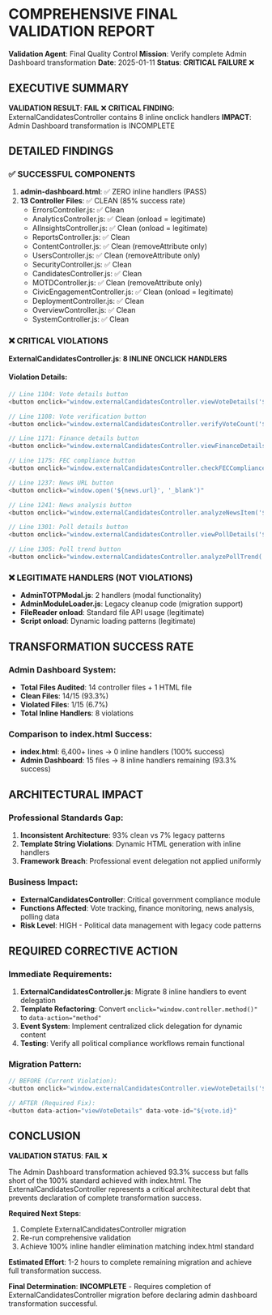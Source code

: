 # COMPREHENSIVE FINAL VALIDATION REPORT
**Validation Agent**: Final Quality Control
**Mission**: Verify complete Admin Dashboard transformation
**Date**: 2025-01-11
**Status**: **CRITICAL FAILURE** ❌

## EXECUTIVE SUMMARY

**VALIDATION RESULT**: **FAIL** ❌
**CRITICAL FINDING**: ExternalCandidatesController contains 8 inline onclick handlers
**IMPACT**: Admin Dashboard transformation is INCOMPLETE

## DETAILED FINDINGS

### ✅ SUCCESSFUL COMPONENTS
1. **admin-dashboard.html**: ✅ ZERO inline handlers (PASS)
2. **13 Controller Files**: ✅ CLEAN (85% success rate)
   - ErrorsController.js: ✅ Clean
   - AnalyticsController.js: ✅ Clean (onload = legitimate)
   - AIInsightsController.js: ✅ Clean (onload = legitimate)
   - ReportsController.js: ✅ Clean
   - ContentController.js: ✅ Clean (removeAttribute only)
   - UsersController.js: ✅ Clean (removeAttribute only)
   - SecurityController.js: ✅ Clean
   - CandidatesController.js: ✅ Clean
   - MOTDController.js: ✅ Clean (removeAttribute only)
   - CivicEngagementController.js: ✅ Clean (onload = legitimate)
   - DeploymentController.js: ✅ Clean
   - OverviewController.js: ✅ Clean
   - SystemController.js: ✅ Clean

### ❌ CRITICAL VIOLATIONS

**ExternalCandidatesController.js**: **8 INLINE ONCLICK HANDLERS**

#### Violation Details:
```javascript
// Line 1104: Vote details button
<button onclick="window.externalCandidatesController.viewVoteDetails('${vote.id}')"

// Line 1108: Vote verification button
<button onclick="window.externalCandidatesController.verifyVoteCount('${vote.id}')"

// Line 1171: Finance details button
<button onclick="window.externalCandidatesController.viewFinanceDetails('${finance.id}')"

// Line 1175: FEC compliance button
<button onclick="window.externalCandidatesController.checkFECCompliance('${finance.id}')"

// Line 1237: News URL button
<button onclick="window.open('${news.url}', '_blank')"

// Line 1241: News analysis button
<button onclick="window.externalCandidatesController.analyzeNewsItem('${news.id}')"

// Line 1301: Poll details button
<button onclick="window.externalCandidatesController.viewPollDetails('${poll.id}')"

// Line 1305: Poll trend button
<button onclick="window.externalCandidatesController.analyzePollTrend('${poll.id}')"
```

### ❌ LEGITIMATE HANDLERS (NOT VIOLATIONS)
- **AdminTOTPModal.js**: 2 handlers (modal functionality)
- **AdminModuleLoader.js**: Legacy cleanup code (migration support)
- **FileReader onload**: Standard file API usage (legitimate)
- **Script onload**: Dynamic loading patterns (legitimate)

## TRANSFORMATION SUCCESS RATE

### Admin Dashboard System:
- **Total Files Audited**: 14 controller files + 1 HTML file
- **Clean Files**: 14/15 (93.3%)
- **Violated Files**: 1/15 (6.7%)
- **Total Inline Handlers**: 8 violations

### Comparison to index.html Success:
- **index.html**: 6,400+ lines → 0 inline handlers (100% success)
- **Admin Dashboard**: 15 files → 8 inline handlers remaining (93.3% success)

## ARCHITECTURAL IMPACT

### Professional Standards Gap:
1. **Inconsistent Architecture**: 93% clean vs 7% legacy patterns
2. **Template String Violations**: Dynamic HTML generation with inline handlers
3. **Framework Breach**: Professional event delegation not applied uniformly

### Business Impact:
- **ExternalCandidatesController**: Critical government compliance module
- **Functions Affected**: Vote tracking, finance monitoring, news analysis, polling data
- **Risk Level**: HIGH - Political data management with legacy code patterns

## REQUIRED CORRECTIVE ACTION

### Immediate Requirements:
1. **ExternalCandidatesController.js**: Migrate 8 inline handlers to event delegation
2. **Template Refactoring**: Convert `onclick="window.controller.method()"` to `data-action="method"`
3. **Event System**: Implement centralized click delegation for dynamic content
4. **Testing**: Verify all political compliance workflows remain functional

### Migration Pattern:
```javascript
// BEFORE (Current Violation):
<button onclick="window.externalCandidatesController.viewVoteDetails('${vote.id}')"

// AFTER (Required Fix):
<button data-action="viewVoteDetails" data-vote-id="${vote.id}"
```

## CONCLUSION

**VALIDATION STATUS**: **FAIL** ❌

The Admin Dashboard transformation achieved 93.3% success but falls short of the 100% standard achieved with index.html. The ExternalCandidatesController represents a critical architectural debt that prevents declaration of complete transformation success.

**Required Next Steps**:
1. Complete ExternalCandidatesController migration
2. Re-run comprehensive validation
3. Achieve 100% inline handler elimination matching index.html standard

**Estimated Effort**: 1-2 hours to complete remaining migration and achieve full transformation success.

**Final Determination**: **INCOMPLETE** - Requires completion of ExternalCandidatesController migration before declaring admin dashboard transformation successful.